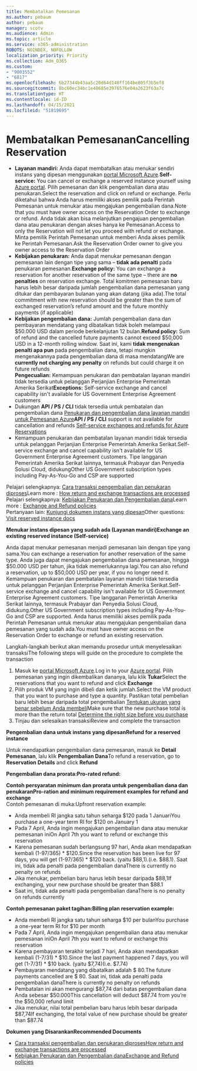 ```yaml
---
title: Membatalkan Pemesanan
ms.author: pebaum
author: pebaum
manager: scotv
ms.audience: Admin
ms.topic: article
ms.service: o365-administration
ROBOTS: NOINDEX, NOFOLLOW
localization_priority: Priority
ms.collection: Adm_O365
ms.custom:
- "9003552"
- "6817"
ms.openlocfilehash: 6b27344b43aa5c20d64d148ff164be805f3b5ef8
ms.sourcegitcommit: 8bc60ec34bc1e40685e3976576e04a2623f63a7c
ms.translationtype: HT
ms.contentlocale: id-ID
ms.lasthandoff: 04/15/2021
ms.locfileid: "51819695"
---
```

# <a name="cancelling-reservation"></a><span data-ttu-id="4bd4c-102">Membatalkan Pemesanan</span><span class="sxs-lookup"><span data-stu-id="4bd4c-102">Cancelling Reservation</span></span>

- <span data-ttu-id="4bd4c-103">**Layanan mandiri:** Anda dapat membatalkan atau menukar sendiri instans yang dipesan menggunakan [portal Microsoft Azure](https://portal.azure.com/#blade/Microsoft_Azure_Reservations/ReservationsBrowseBlade).</span><span class="sxs-lookup"><span data-stu-id="4bd4c-103">**Self-service:** You can cancel or exchange a reserved instance yourself using [Azure portal](https://portal.azure.com/#blade/Microsoft_Azure_Reservations/ReservationsBrowseBlade).</span></span> <span data-ttu-id="4bd4c-104">Pilih pemesanan dan klik pengembalian dana atau penukaran.</span><span class="sxs-lookup"><span data-stu-id="4bd4c-104">Select the reservation and click on refund or exchange.</span></span> <span data-ttu-id="4bd4c-105">Perlu diketahui bahwa Anda harus memiliki akses pemilik pada Perintah Pemesanan untuk menukar atau mengajukan pengembalian dana.</span><span class="sxs-lookup"><span data-stu-id="4bd4c-105">Note that you must have owner access on the Reservation Order to exchange or refund.</span></span> <span data-ttu-id="4bd4c-106">Anda tidak akan bisa melanjutkan pengajuan pengembalian dana atau penukaran dengan akses hanya ke Pemesanan.</span><span class="sxs-lookup"><span data-stu-id="4bd4c-106">Access to only the Reservation will not let you proceed with refund or exchange.</span></span> <span data-ttu-id="4bd4c-107">Minta pemilik Perintah Pemesanan untuk memberi Anda akses pemilik ke Perintah Pemesanan.</span><span class="sxs-lookup"><span data-stu-id="4bd4c-107">Ask the Reservation Order owner to give you owner access to the Reservation Order</span></span>
- <span data-ttu-id="4bd4c-108">**Kebijakan penukaran:** Anda dapat menukar pemesanan dengan pemesanan lain dengan tipe yang sama – **tidak ada penalti** pada penukaran pemesanan.</span><span class="sxs-lookup"><span data-stu-id="4bd4c-108">**Exchange policy:** You can exchange a reservation for another reservation of the same type – there are **no penalties** on reservation exchange.</span></span> <span data-ttu-id="4bd4c-109">Total komitmen pemesanan baru harus lebih besar daripada jumlah pengembalian dana pemesanan yang ditukar dan pembayaran bulanan yang akan datang (jika ada).</span><span class="sxs-lookup"><span data-stu-id="4bd4c-109">The total commitment with new reservation should be greater than the sum of exchanged reservation’s refund amount and the future monthly payments (if applicable)</span></span>
- <span data-ttu-id="4bd4c-110">**Kebijakan pengembalian dana:** Jumlah pengembalian dana dan pembayaran mendatang yang dibatalkan tidak boleh melampaui $50.000 USD dalam periode berkelanjutan 12 bulan.</span><span class="sxs-lookup"><span data-stu-id="4bd4c-110">**Refund policy:** Sum of refund and the cancelled future payments cannot exceed $50,000 USD in a 12-month rolling window.</span></span> <span data-ttu-id="4bd4c-111">Saat ini, kami **tidak mengenakan penalti apa pun** pada pengembalian dana, tetapi mungkin mengenakannya pada pengembalian dana di masa mendatang</span><span class="sxs-lookup"><span data-stu-id="4bd4c-111">We are **currently not charging any penalty** on refunds but could charge it on future refunds</span></span>  
    <span data-ttu-id="4bd4c-112">**Pengecualian:** Kemampuan penukaran dan pembatalan layanan mandiri tidak tersedia untuk pelanggan Perjanjian Enterprise Pemerintah Amerika Serikat</span><span class="sxs-lookup"><span data-stu-id="4bd4c-112">**Exceptions:** Self-service exchange and cancel capability isn't available for US Government Enterprise Agreement customers</span></span>
- <span data-ttu-id="4bd4c-113">Dukungan **API / PS / CLI** tidak tersedia untuk pembatalan dan pengembalian dana [Penukaran dan pengembalian dana layanan mandiri untuk Pemesanan Azure](https://docs.microsoft.com/azure/cost-management-billing/reservations/exchange-and-refund-azure-reservations?WT.mc_id=Portal-Microsoft_Azure_Support)</span><span class="sxs-lookup"><span data-stu-id="4bd4c-113">**API / PS / CLI** support is not available for cancellation and refunds [Self-service exchanges and refunds for Azure Reservations](https://docs.microsoft.com/azure/cost-management-billing/reservations/exchange-and-refund-azure-reservations?WT.mc_id=Portal-Microsoft_Azure_Support)</span></span>
- <span data-ttu-id="4bd4c-114">Kemampuan penukaran dan pembatalan layanan mandiri tidak tersedia untuk pelanggan Perjanjian Enterprise Pemerintah Amerika Serikat.</span><span class="sxs-lookup"><span data-stu-id="4bd4c-114">Self-service exchange and cancel capability isn't available for US Government Enterprise Agreement customers.</span></span> <span data-ttu-id="4bd4c-115">Tipe langganan Pemerintah Amerika Serikat lainnya, termasuk Prabayar dan Penyedia Solusi Cloud, didukung</span><span class="sxs-lookup"><span data-stu-id="4bd4c-115">Other US Government subscription types including Pay-As-You-Go and CSP are supported</span></span>

<span data-ttu-id="4bd4c-116">Pelajari selengkapnya: [Cara transaksi pengembalian dan penukaran diproses](https://docs.microsoft.com/azure/billing/billing-azure-reservations-self-service-exchange-and-refund?WT.mc_id=Portal-Microsoft_Azure_Support#how-return-and-exchange-transactions-are-processed)</span><span class="sxs-lookup"><span data-stu-id="4bd4c-116">Learn more : [How return and exchange transactions are processed](https://docs.microsoft.com/azure/billing/billing-azure-reservations-self-service-exchange-and-refund?WT.mc_id=Portal-Microsoft_Azure_Support#how-return-and-exchange-transactions-are-processed)</span></span>  
<span data-ttu-id="4bd4c-117">Pelajari selengkapnya: [Kebijakan Penukaran dan Pengembalian dana](https://docs.microsoft.com/azure/billing/billing-azure-reservations-self-service-exchange-and-refund?WT.mc_id=Portal-Microsoft_Azure_Support#exchange-policies)</span><span class="sxs-lookup"><span data-stu-id="4bd4c-117">Learn more : [Exchange and Refund policies](https://docs.microsoft.com/azure/billing/billing-azure-reservations-self-service-exchange-and-refund?WT.mc_id=Portal-Microsoft_Azure_Support#exchange-policies)</span></span>  
<span data-ttu-id="4bd4c-118">Pertanyaan lain: [Kunjungi dokumen instans yang dipesan](https://docs.microsoft.com/azure/billing/billing-save-compute-costs-reservations?WT.mc_id=Portal-Microsoft_Azure_Support)</span><span class="sxs-lookup"><span data-stu-id="4bd4c-118">Other questions: [Visit reserved instance docs](https://docs.microsoft.com/azure/billing/billing-save-compute-costs-reservations?WT.mc_id=Portal-Microsoft_Azure_Support)</span></span>

<span data-ttu-id="4bd4c-119">**Menukar instans dipesan yang sudah ada (Layanan mandiri)**</span><span class="sxs-lookup"><span data-stu-id="4bd4c-119">**Exchange an existing reserved instance (Self-service)**</span></span>

<span data-ttu-id="4bd4c-120">Anda dapat menukar pemesanan menjadi pemesanan lain dengan tipe yang sama.</span><span class="sxs-lookup"><span data-stu-id="4bd4c-120">You can exchange a reservation for another reservation of the same type.</span></span> <span data-ttu-id="4bd4c-121">Anda juga dapat mengajukan pengembalian dana pemesanan, hingga $50.000 USD per tahun, jika tidak memerlukannya lagi.</span><span class="sxs-lookup"><span data-stu-id="4bd4c-121">You can also refund a reservation, up to $50,000 USD per year, if you no longer need it.</span></span> <span data-ttu-id="4bd4c-122">Kemampuan penukaran dan pembatalan layanan mandiri tidak tersedia untuk pelanggan Perjanjian Enterprise Pemerintah Amerika Serikat.</span><span class="sxs-lookup"><span data-stu-id="4bd4c-122">Self-service exchange and cancel capability isn't available for US Government Enterprise Agreement customers.</span></span> <span data-ttu-id="4bd4c-123">Tipe langganan Pemerintah Amerika Serikat lainnya, termasuk Prabayar dan Penyedia Solusi Cloud, didukung.</span><span class="sxs-lookup"><span data-stu-id="4bd4c-123">Other US Government subscription types including Pay-As-You-Go and CSP are supported.</span></span> <span data-ttu-id="4bd4c-124">Anda harus memiliki akses pemilik pada Perintah Pemesanan untuk menukar atau mengajukan pengembalian dana pemesanan yang sudah ada.</span><span class="sxs-lookup"><span data-stu-id="4bd4c-124">You must have owner access on the Reservation Order to exchange or refund an existing reservation.</span></span>

<span data-ttu-id="4bd4c-125">Langkah-langkah berikut akan memandu prosedur untuk menyelesaikan transaksi</span><span class="sxs-lookup"><span data-stu-id="4bd4c-125">The following steps will guide on the procedure to complete the transaction</span></span>

1. <span data-ttu-id="4bd4c-126">Masuk ke [portal Microsoft Azure](https://portal.azure.com/#blade/Microsoft_Azure_Reservations/ReservationsBrowseBlade).</span><span class="sxs-lookup"><span data-stu-id="4bd4c-126">Log in to your [Azure portal](https://portal.azure.com/#blade/Microsoft_Azure_Reservations/ReservationsBrowseBlade).</span></span> <span data-ttu-id="4bd4c-127">Pilih pemesanan yang ingin dikembalikan dananya, lalu klik **Tukar**</span><span class="sxs-lookup"><span data-stu-id="4bd4c-127">Select the reservations that you want to refund and click **Exchange**</span></span>
2. <span data-ttu-id="4bd4c-128">Pilih produk VM yang ingin dibeli dan ketik jumlah.</span><span class="sxs-lookup"><span data-stu-id="4bd4c-128">Select the VM product that you want to purchase and type a quantity.</span></span> <span data-ttu-id="4bd4c-129">Pastikan total pembelian baru lebih besar daripada total pengembalian [Tentukan ukuran yang benar sebelum Anda membeli](https://docs.microsoft.com/azure/virtual-machines/windows/prepay-reserved-vm-instances?WT.mc_id=Portal-Microsoft_Azure_Support#determine-the-right-vm-size-before-you-buy)</span><span class="sxs-lookup"><span data-stu-id="4bd4c-129">Make sure that the new purchase total is more than the return total [Determine the right size before you purchase](https://docs.microsoft.com/azure/virtual-machines/windows/prepay-reserved-vm-instances?WT.mc_id=Portal-Microsoft_Azure_Support#determine-the-right-vm-size-before-you-buy)</span></span>
3. <span data-ttu-id="4bd4c-130">Tinjau dan selesaikan transaksi</span><span class="sxs-lookup"><span data-stu-id="4bd4c-130">Review and complete the transaction</span></span>

<span data-ttu-id="4bd4c-131">**Pengembalian dana untuk instans yang dipesan**</span><span class="sxs-lookup"><span data-stu-id="4bd4c-131">**Refund for a reserved instance**</span></span>

<span data-ttu-id="4bd4c-132">Untuk mendapatkan pengembalian dana pemesanan, masuk ke **Detail Pemesanan**, lalu klik **Pengembalian Dana**</span><span class="sxs-lookup"><span data-stu-id="4bd4c-132">To refund a reservation, go to **Reservation Details** and click **Refund**</span></span>

<span data-ttu-id="4bd4c-133">**Pengembalian dana prorata:**</span><span class="sxs-lookup"><span data-stu-id="4bd4c-133">**Pro-rated refund:**</span></span>

<span data-ttu-id="4bd4c-134">**Contoh persyaratan minimum dan prorata untuk pengembalian dana dan penukaran**</span><span class="sxs-lookup"><span data-stu-id="4bd4c-134">**Pro-ration and minimum requirement examples for refund and exchange**</span></span>  
<span data-ttu-id="4bd4c-135">Contoh pemesanan di muka:</span><span class="sxs-lookup"><span data-stu-id="4bd4c-135">Upfront reservation example:</span></span>

- <span data-ttu-id="4bd4c-136">Anda membeli RI jangka satu tahun seharga $120 pada 1 Januari</span><span class="sxs-lookup"><span data-stu-id="4bd4c-136">You purchase a one-year term RI for $120 on January 1</span></span>
- <span data-ttu-id="4bd4c-137">Pada 7 April, Anda ingin mengajukan pengembalian dana atau menukar pemesanan ini</span><span class="sxs-lookup"><span data-stu-id="4bd4c-137">On April 7th you want to refund or exchange this reservation</span></span>
- <span data-ttu-id="4bd4c-138">Karena pemesanan sudah berlangsung 97 hari, Anda akan mendapatkan kembali (1-97/365) \* $120.</span><span class="sxs-lookup"><span data-stu-id="4bd4c-138">Since the reservation has been live for 97 days, you will get (1-97/365) \* $120 back.</span></span> <span data-ttu-id="4bd4c-139">(yaitu $88,1).</span><span class="sxs-lookup"><span data-stu-id="4bd4c-139">(i.e. $88.1).</span></span> <span data-ttu-id="4bd4c-140">Saat ini, tidak ada penalti pada pengembalian dana</span><span class="sxs-lookup"><span data-stu-id="4bd4c-140">There is currently no penalty on refunds</span></span>
- <span data-ttu-id="4bd4c-141">Jika menukar, pembelian baru harus lebih besar daripada $88,1</span><span class="sxs-lookup"><span data-stu-id="4bd4c-141">If exchanging, your new purchase should be greater than $88.1</span></span>
- <span data-ttu-id="4bd4c-142">Saat ini, tidak ada penalti pada pengembalian dana</span><span class="sxs-lookup"><span data-stu-id="4bd4c-142">There is no penalty on refunds currently</span></span>

<span data-ttu-id="4bd4c-143">**Contoh pemesanan paket tagihan:**</span><span class="sxs-lookup"><span data-stu-id="4bd4c-143">**Billing plan reservation example:**</span></span>

- <span data-ttu-id="4bd4c-144">Anda membeli RI jangka satu tahun seharga $10 per bulan</span><span class="sxs-lookup"><span data-stu-id="4bd4c-144">You purchase a one-year term RI for $10 per month</span></span>
- <span data-ttu-id="4bd4c-145">Pada 7 April, Anda ingin mengajukan pengembalian dana atau menukar pemesanan ini</span><span class="sxs-lookup"><span data-stu-id="4bd4c-145">On April 7th you want to refund or exchange this reservation</span></span>
- <span data-ttu-id="4bd4c-146">Karena pembayaran terakhir terjadi 7 hari, Anda akan mendapatkan kembali (1-7/31) \* $10.</span><span class="sxs-lookup"><span data-stu-id="4bd4c-146">Since the last payment happened 7 days, you will get (1-7/31) \* $10 back.</span></span> <span data-ttu-id="4bd4c-147">(yaitu $7,74)</span><span class="sxs-lookup"><span data-stu-id="4bd4c-147">(i.e. $7.74)</span></span>
- <span data-ttu-id="4bd4c-148">Pembayaran mendatang yang dibatalkan adalah $ 80.</span><span class="sxs-lookup"><span data-stu-id="4bd4c-148">The future payments cancelled are $ 80.</span></span> <span data-ttu-id="4bd4c-149">Saat ini, tidak ada penalti pada pengembalian dana</span><span class="sxs-lookup"><span data-stu-id="4bd4c-149">There is currently no penalty on refunds</span></span>
- <span data-ttu-id="4bd4c-150">Pembatalan ini akan mengurangi $87,74 dari batas pengembalian dana Anda sebesar $50.000</span><span class="sxs-lookup"><span data-stu-id="4bd4c-150">This cancellation will deduct $87.74 from you’re the $50,000 refund limit</span></span>
- <span data-ttu-id="4bd4c-151">Jika menukar, nilai total pembelian baru harus lebih besar daripada $87,74</span><span class="sxs-lookup"><span data-stu-id="4bd4c-151">If exchanging, the total value of new purchase should be greater than $87.74</span></span>

<span data-ttu-id="4bd4c-152">**Dokumen yang Disarankan**</span><span class="sxs-lookup"><span data-stu-id="4bd4c-152">**Recommended Documents**</span></span>

- [<span data-ttu-id="4bd4c-153">Cara transaksi pengembalian dan penukaran diproses</span><span class="sxs-lookup"><span data-stu-id="4bd4c-153">How return and exchange transactions are processed</span></span>](https://docs.microsoft.com/azure/billing/billing-azure-reservations-self-service-exchange-and-refund?WT.mc_id=Portal-Microsoft_Azure_Support#how-return-and-exchange-transactions-are-processed)
- [<span data-ttu-id="4bd4c-154">Kebijakan Penukaran dan Pengembalian dana</span><span class="sxs-lookup"><span data-stu-id="4bd4c-154">Exchange and Refund policies</span></span>](https://docs.microsoft.com/azure/billing/billing-azure-reservations-self-service-exchange-and-refund?WT.mc_id=Portal-Microsoft_Azure_Support#exchange-policies)